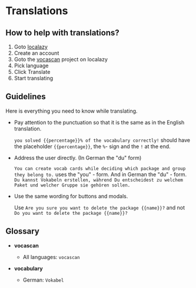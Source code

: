# Translations

## How to help with translations?

1. Goto [localazy](https://localazy.com/)
2. Create an account
3. Goto the [vocascan](https://localazy.com/p/vocascan) project on localazy
4. Pick language
5. Click Translate
6. Start translating

## Guidelines

Here is everything you need to know while translating.

- Pay attention to the punctuation so that it is the same as in the English translation.

  `you solved {{percentage}}% of the vocabulary correctly!` should have the placeholder `{{percentage}}`, the `%`- sign
  and the `!` at the end.

- Address the user directly. (In German the "du" form)

  `You can create vocab cards while deciding which package and group they belong to.` uses the "you" - form. And in
  German the "du" - form.
  `Du kannst Vokabeln erstellen, während Du entscheidest zu welchem Paket und welcher Gruppe sie gehören sollen.`

- Use the same wording for buttons and modals.

  Use `Are you sure you want to delete the package {{name}}?` and not `Do you want to delete the package {{name}}?`

## Glossary

- **vocascan**

  - All languages: `vocascan`

- **vocabulary**

  - German: `Vokabel`
